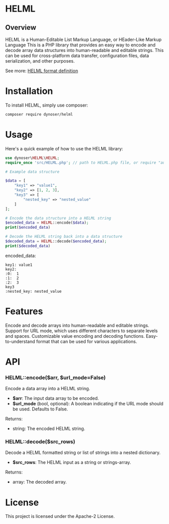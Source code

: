 # HELML

## Overview
HELML is a Human-Editable List Markup Language, or HEader-Like Markup Language
This is a PHP library that provides an easy way to encode and decode array data structures into human-readable and editable strings.
This can be used for cross-platform data transfer, configuration files, data serialization, and other purposes.

See more: [HELML format definition](https://github.com/dynoser/HELML/blob/master/README-HELML_en.md)


# Installation
To install HELML, simply use composer:

```bash
composer require dynoser/helml
```

# Usage

Here's a quick example of how to use the HELML library:

```PHP
use dynoser\HELML\HELML;
require_once 'src/HELML.php'; // path to HELML.php file, or require "autoload.php"

# Example data structure

$data = [
    "key1" => "value1",
    "key2" => [1, 2, 3],
    "key3" => [
        "nested_key" => "nested_value"
    ]
];

# Encode the data structure into a HELML string
$encoded_data = HELML::encode($data);
print($encoded_data)

# Decode the HELML string back into a data structure
$decoded_data = HELML::decode($encoded_data);
print($decoded_data)
```
encoded_data:
```console
key1: value1
key2:
:0:  1
:1:  2
:2:  3
key3
:nested_key: nested_value
```

# Features
Encode and decode arrays into human-readable and editable strings.
Support for URL mode, which uses different characters to separate levels and spaces.
Customizable value encoding and decoding functions.
Easy-to-understand format that can be used for various applications.

# API

### **HELML::encode**($arr, $url_mode=False)

Encode a data array into a HELML string.

- **$arr**: The input data array to be encoded.
- **$url_mode** (bool, optional): A boolean indicating if the URL mode should be used. Defaults to False.

Returns:

- string: The encoded HELML string.

### **HELML::decode**($src_rows)

Decode a HELML formatted string or list of strings into a nested dictionary.

- **$src_rows**: The HELML input as a string or strings-array.

Returns:

- array: The decoded array.


# License
This project is licensed under the Apache-2 License.
